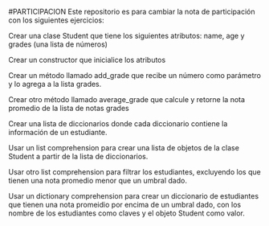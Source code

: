 #PARTICIPACION 
Este repositorio es para cambiar la nota de participación con los siguientes ejercicios:

Crear una clase Student que tiene los siguientes atributos: name, age y grades (una lista de números)

Crear un constructor que inicialice los atributos

Crear un método llamado add_grade que recibe un número como parámetro y lo agrega a la lista grades.

Crear otro método llamado average_grade que calcule y retorne la nota promedio de la lista de notas grades

Crear una lista de diccionarios donde cada diccionario contiene la información de un estudiante.

Usar un list comprehension para crear una lista de objetos de la clase Student a partir de la lista de diccionarios.

Usar otro list comprehension para filtrar los estudiantes, excluyendo los que tienen una nota promedio menor que un umbral dado.

Usar un dictionary comprehension para crear un diccionario de estudiantes que tienen una nota promeidio por encima de un umbral dado, con los nombre de los estudiantes como claves y el objeto Student como valor.